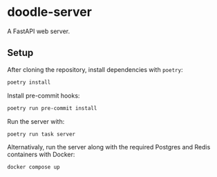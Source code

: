 # doodle-server

A FastAPI web server.

## Setup

After cloning the repository, install dependencies with `poetry`:
```sh
poetry install
```

Install pre-commit hooks:
```sh
poetry run pre-commit install
```

Run the server with:
```sh
poetry run task server
```

Alternativaly, run the server along with the required Postgres and Redis containers with Docker:
```sh
docker compose up
```
